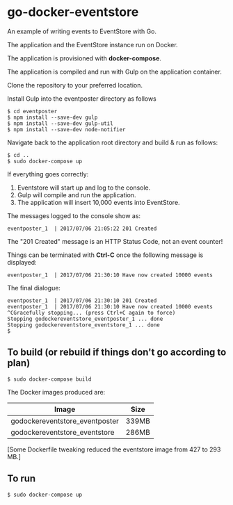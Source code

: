 # go-docker-eventstore

An example of writing events to EventStore with Go.

The application and the EventStore instance run on Docker.

The application is provisioned with __docker-compose__.

The application is compiled and run with Gulp on the application container.

Clone the repository to your preferred location.

Install Gulp into the eventposter directory as follows

	$ cd eventposter
	$ npm install --save-dev gulp
	$ npm install --save-dev gulp-util
	$ npm install --save-dev node-notifier

Navigate back to the application root directory and build & run as follows:

	$ cd ..
	$ sudo docker-compose up

If everything goes correctly:

1. Eventstore will start up and log to the console.
2. Gulp will compile and run the application.
3. The application will insert 10,000 events into EventStore.

The messages logged to the console show as:

	eventposter_1  | 2017/07/06 21:05:22 201 Created

The "201 Created" message is an HTTP Status Code, not an event counter!

Things can be terminated with __Ctrl-C__ once the following message is displayed:

	eventposter_1  | 2017/07/06 21:30:10 Have now created 10000 events

The final dialogue:

	eventposter_1  | 2017/07/06 21:30:10 201 Created
	eventposter_1  | 2017/07/06 21:30:10 Have now created 10000 events
	^CGracefully stopping... (press Ctrl+C again to force)
	Stopping godockereventstore_eventposter_1 ... done
	Stopping godockereventstore_eventstore_1 ... done
	$

## To build (or rebuild if things don't go according to plan)

	$ sudo docker-compose build

The Docker images produced are:

Image | Size
----- | ----
godockereventstore_eventposter | 339MB
godockereventstore_eventstore | 286MB

[Some Dockerfile tweaking reduced the eventstore image from 427 to 293 MB.]

## To run

	$ sudo docker-compose up

